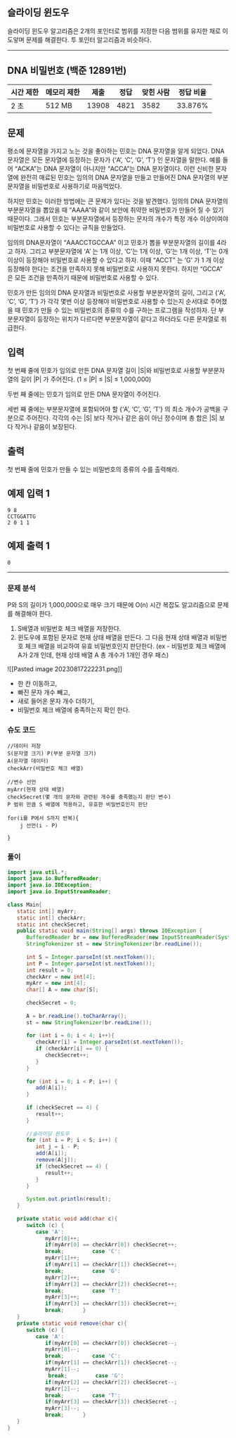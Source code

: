 ## 슬라이딩 윈도우

슬라이딩 윈도우 알고리즘은 2개의 포인터로 범위를 지정한 다음 범위를 유지한 채로 이도앟며 문제를 해결한다. 투 포인터 알고리즘과 비슷하다.

---

## DNA 비밀번호 (백준 12891번)

|시간 제한|메모리 제한|제출|정답|맞힌 사람|정답 비율|
|---|---|---|---|---|---|
|2 초|512 MB|13908|4821|3582|33.876%|

## 문제

평소에 문자열을 가지고 노는 것을 좋아하는 민호는 DNA 문자열을 알게 되었다. DNA 문자열은 모든 문자열에 등장하는 문자가 {‘A’, ‘C’, ‘G’, ‘T’} 인 문자열을 말한다. 예를 들어 “ACKA”는 DNA 문자열이 아니지만 “ACCA”는 DNA 문자열이다. 이런 신비한 문자열에 완전히 매료된 민호는 임의의 DNA 문자열을 만들고 만들어진 DNA 문자열의 부분문자열을 비밀번호로 사용하기로 마음먹었다.

하지만 민호는 이러한 방법에는 큰 문제가 있다는 것을 발견했다. 임의의 DNA 문자열의 부분문자열을 뽑았을 때 “AAAA”와 같이 보안에 취약한 비밀번호가 만들어 질 수 있기 때문이다. 그래서 민호는 부분문자열에서 등장하는 문자의 개수가 특정 개수 이상이여야 비밀번호로 사용할 수 있다는 규칙을 만들었다.

임의의 DNA문자열이 “AAACCTGCCAA” 이고 민호가 뽑을 부분문자열의 길이를 4라고 하자. 그리고 부분문자열에 ‘A’ 는 1개 이상, ‘C’는 1개 이상, ‘G’는 1개 이상, ‘T’는 0개 이상이 등장해야 비밀번호로 사용할 수 있다고 하자. 이때 “ACCT” 는 ‘G’ 가 1 개 이상 등장해야 한다는 조건을 만족하지 못해 비밀번호로 사용하지 못한다. 하지만 “GCCA” 은 모든 조건을 만족하기 때문에 비밀번호로 사용할 수 있다.

민호가 만든 임의의 DNA 문자열과 비밀번호로 사용할 부분분자열의 길이, 그리고 {‘A’, ‘C’, ‘G’, ‘T’} 가 각각 몇번 이상 등장해야 비밀번호로 사용할 수 있는지 순서대로 주어졌을 때 민호가 만들 수 있는 비밀번호의 종류의 수를 구하는 프로그램을 작성하자. 단 부분문자열이 등장하는 위치가 다르다면 부분문자열이 같다고 하더라도 다른 문자열로 취급한다.

## 입력

첫 번째 줄에 민호가 임의로 만든 DNA 문자열 길이 |S|와 비밀번호로 사용할 부분문자열의 길이 |P| 가 주어진다. (1 ≤ |P| ≤ |S| ≤ 1,000,000)

두번 째 줄에는 민호가 임의로 만든 DNA 문자열이 주어진다.

세번 째 줄에는 부분문자열에 포함되어야 할 {‘A’, ‘C’, ‘G’, ‘T’} 의 최소 개수가 공백을 구분으로 주어진다. 각각의 수는 |S| 보다 작거나 같은 음이 아닌 정수이며 총 합은 |S| 보다 작거나 같음이 보장된다.

## 출력

첫 번째 줄에 민호가 만들 수 있는 비밀번호의 종류의 수를 출력해라.

## 예제 입력 1 

```
9 8
CCTGGATTG
2 0 1 1
```

## 예제 출력 1 

```
0
```


---

### 문제 분석

P와 S의 길이가 1,000,000으로 매우 크기 때문에 O(n) 시간 복잡도 알고리즘으로 문제를 해결해야 한다.

1. S배열과 비밀번호 체크 배열을 저장한다.
2. 윈도우에 포함된 문자로 현재 상태 배열을 만든다. 그 다음 현재 상태 배열과 비밀번호 체크 배열을 비교하여 유효 비밀번호인지 판단한다. (ex - 비밀번호 체크 배열에 A가 2개 인데, 현재 상태 배열 A 총 개수가 1개인 경우 패스) 

![[Pasted image 20230817222231.png]]

- 한 칸 이동하고, 
- 빠진 문자 개수 빼고, 
- 새로 들어온 문자 개수 더하기, 
- 비밀번호 체크 배열에 충족하는지 확인 한다.


###  슈도 코드

```
//데이터 저장
S(문자열 크기) P(부분 문자열 크기)
A(문자열 데이터)
checkArr(비밀번호 체크 배열)

//변수 선언
myArr(현재 상태 배열)
checkSecret(몇 개의 문자와 관련된 개수를 충족했는지 판단 변수)
P 범위 만큼 S 배열에 적용하고, 유효한 비밀번호인지 판단

for(i를 P에서 S까지 반복){
	j 선언(i - P)
	 
}
```

### 풀이

```java
import java.util.*;  
import java.io.BufferedReader;  
import java.io.IOException;  
import java.io.InputStreamReader;  
  
class Main{  
   static int[] myArr;  
   static int[] checkArr;  
   static int checkSecret;  
   public static void main(String[] args) throws IOException {  
      BufferedReader br = new BufferedReader(new InputStreamReader(System.in));  
      StringTokenizer st = new StringTokenizer(br.readLine());  
  
      int S = Integer.parseInt(st.nextToken());  
      int P = Integer.parseInt(st.nextToken());  
      int result = 0;  
      checkArr = new int[4];  
      myArr = new int[4];  
      char[] A = new char[S];  
  
      checkSecret = 0;  
  
      A = br.readLine().toCharArray();  
      st = new StringTokenizer(br.readLine());  
  
      for (int i = 0; i < 4; i++){  
         checkArr[i] = Integer.parseInt(st.nextToken());  
         if (checkArr[i] == 0) {  
            checkSecret++;  
         }  
      }  
  
      for (int i = 0; i < P; i++) {  
         add(A[i]);  
      }  
  
      if (checkSecret == 4) {  
         result++;  
      }  
  
      //슬라이딩 윈도우  
      for (int i = P; i < S; i++) {  
         int j = i - P;  
         add(A[i]);  
         remove(A[j]);  
         if (checkSecret == 4) {  
            result++;  
         }  
      }  
  
      System.out.println(result);  
   }  
  
   private static void add(char c){  
      switch (c) {  
         case 'A':  
            myArr[0]++;  
            if(myArr[0] == checkArr[0]) checkSecret++;  
            break;         case 'C':  
            myArr[1]++;  
            if(myArr[1] == checkArr[1]) checkSecret++;  
            break;         case 'G':  
            myArr[2]++;  
            if(myArr[2] == checkArr[2]) checkSecret++;  
            break;         case 'T':  
            myArr[3]++;  
            if(myArr[3] == checkArr[3]) checkSecret++;  
            break;      }  
   }  
   private static void remove(char c){  
      switch (c) {  
         case 'A':  
            if(myArr[0] == checkArr[0]) checkSecret--;  
            myArr[0]--;  
            break;         case 'C':  
            if(myArr[1] == checkArr[1]) checkSecret--;  
            myArr[1]--;  
             break;         case 'G':  
            if(myArr[2] == checkArr[2]) checkSecret--;  
            myArr[2]--;  
            break;         case 'T':  
            if(myArr[3] == checkArr[3]) checkSecret--;  
            myArr[3]--;  
            break;      }  
   }  
}
```